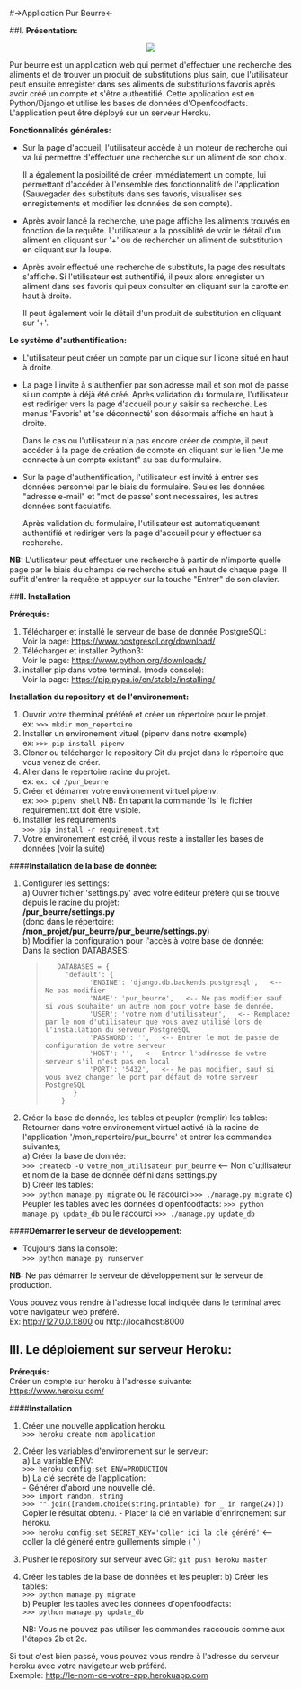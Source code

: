 #->Application Pur Beurre<-

##I. **Présentation:** 
                                       
<div align="center">
    <img src="/store/static/store/img/Screenshot.png">
</div>

Pur beurre est un application web qui permet d'effectuer une recherche des aliments et de trouver un produit de substitutions 
plus sain, que l'utilisateur peut ensuite enregister dans ses aliments de substitutions favoris après avoir créé un compte 
et s'être authentifié.
Cette application est en Python/Django et utilise les bases de données d'Openfoodfacts.
L'application peut être déployé sur un serveur Heroku.

**Fonctionnalités générales:**
- Sur la page d'accueil, l'utilisateur accède à un moteur de recherche qui va lui permettre d'effectuer une recherche sur un aliment de son choix.
  
  Il a également la posibilité de créer immédiatement un compte, lui permettant d'accéder à l'ensemble des fonctionnalité 
  de l'application (Sauvegader des substituts dans ses favoris, visualiser ses enregistements et modifier les données de son compte). 
- Après avoir lancé la recherche, une page affiche les aliments trouvés en fonction de la requête. L'utilisateur a la possiblité de voir 
  le détail d'un aliment en cliquant sur '+' ou de rechercher un aliment de substitution en cliquant sur la loupe.
  
- Après avoir effectué une recherche de substituts, la page des resultats s'affiche. Si l'utilisateur est authentifié, il peux alors 
  enregister un aliment dans ses favoris qui peux consulter en cliquant sur la carotte en haut à droite.
  
  Il peut également voir le détail d'un produit de substitution en cliquant sur '+'.
  
**Le système d'authentification:**

- L'utilisateur peut créer un compte par un clique sur l'icone situé en haut à droite.
- La page l'invite à s'authenfier par son adresse mail et son mot de passe si un compte à déjà été créé. Après validation du formulaire,
  l'utilisateur est rediriger vers la page d'accueil pour y saisir sa recherche. Les menus 'Favoris' et 'se déconnecté' son désormais affiché en haut à droite.
   
  Dans le cas ou l'utilisateur n'a pas encore créer de compte, il peut accéder à la page de création de compte en cliquant sur le lien
   "Je me connecte à un compte existant" au bas du formulaire.
- Sur la page d'authentification, l'utilisateur est invité à entrer ses données personnel par le biais du formulaire.
  Seules les données "adresse e-mail" et "mot de passe' sont necessaires, les autres données sont faculatifs.
  
  Après validation du formulaire, l'utilisateur est automatiquement authentifié et rediriger vers la page d'accueil pour y effectuer sa recherche.
  
  
**NB:** L'utilisateur peut effectuer une recherche à partir de n'importe quelle page par le biais du champs de recherche situé en haut de chaque page.
        Il suffit d'entrer la requête et appuyer sur la touche "Entrer" de son clavier.
 
  
##**II. Installation**

**Prérequis:**
1) Télécharger et installé le serveur de base de donnée PostgreSQL:  
   Voir la page:  <https://www.postgresql.org/download/>
2) Télécharger et installer Python3:  
    Voir le page: <https://www.python.org/downloads/>
3) installer pip dans votre terminal. (mode console):   
   Voir la page: <https://pip.pypa.io/en/stable/installing/>

**Installation du repository et de l'environement:**
1) Ouvrir votre therminal préféré et créer un répertoire pour le projet.  
   ex: `>>> mkdir mon_repertoire`
2) Installer un environement vituel (pipenv dans notre exemple)  
   ex: `>>> pip install pipenv`     
2) Cloner ou télécharger le repository Git du projet dans le répertoire que vous venez de créer. 
3) Aller dans le repertoire racine du projet.  
    ex: `ex: cd /pur_beurre`
4) Créer et démarrer votre environement virtuel pipenv:  
    ex: `>>> pipenv shell`
    NB: En tapant la commande 'ls' le fichier requirement.txt doit être visible.
5) Installer les requirements  
    `>>> pip install -r requirement.txt`  
6) Votre environement est créé, il vous reste à installer les bases de données (voir la suite)

####**Installation de la base de donnée:**
1) Configurer les settings:  
    a) Ouvrer fichier 'settings.py' avec votre éditeur préféré qui se trouve depuis le racine du projet:  
        **/pur_beurre/settings.py**  
        (donc dans le répertoire: **/mon_projet/pur_beurre/pur_beurre/settings.py**)  
    b) Modifier la configuration pour l'accès à votre base de donnée:  
        Dans la section DATABASES:  
    >        DATABASES = {  
    >          'default': {  
    >                'ENGINE': 'django.db.backends.postgresql',   <-- Ne pas modifier
    >                'NAME': 'pur_beurre',   <-- Ne pas modifier sauf si vous souhaiter un autre nom pour votre base de donnée.
    >                'USER': 'votre_nom_d'utilisateur',   <-- Remplacez par le nom d'utilisateur que vous avez utilisé lors de l'installation du serveur PostgreSQL
    >                'PASSWORD': '',   <-- Entrer le mot de passe de configuration de votre serveur
    >                'HOST': '',   <-- Entrer l'addresse de votre serveur s'il n'est pas en local
    >                'PORT': '5432',   <-- Ne pas modifier, sauf si vous avez changer le port par défaut de votre serveur PostgreSQL
    >            }
    >         }

2) Créer la base de donnée, les tables et peupler (remplir) les tables:  
    Retourner dans votre environement virtuel activé (à la racine de l'application '/mon_repertoire/pur_beurre' et entrer les commandes suivantes;   
    a) Créer la base de donnée:  
       `>>> createdb -O votre_nom_utilisateur pur_beurre`   <-- Non d'utilisateur et nom de la base de donnée défini dans settings.py   
    b) Créer les tables:  
       `>>> python manage.py migrate` ou le racourci `>>> ./manage.py migrate`
    c) Peupler les tables avec les données d'openfoodfacts:
       `>>> python manage.py update_db` ou le racourci `>>> ./manage.py update_db`
       
####**Démarrer le serveur de développement:**  
  -   Toujours dans la console:  
        `>>> python manage.py runserver`
    
   **NB:** Ne pas démarrer le serveur de développement sur le serveur de production.
   
Vous pouvez vous rendre à l'adresse local indiquée dans le terminal avec votre navigateur web préféré.  
Ex: http://127.0.0.1:800 ou http://localhost:8000
   
## **III. Le déploiement sur serveur Heroku:**

**Prérequis:**  
Créer un compte sur heroku à l'adresse suivante:  
<https://www.heroku.com/>

####**Installation**
1. Créer une nouvelle application heroku.  
   `>>> heroku create nom_application`
2. Créer les variables d'environement sur le serveur:  
   a) La variable ENV:  
   `>>> heroku config;set ENV=PRODUCTION`  
   b) La clé secrête de l'application:   
        - Générer d'abord une nouvelle clé.  
         `>>> import randon, string`   
         `>>> "".join([random.choice(string.printable) for _ in range(24)])`  
         Copier le résultat obtenu. 
        - Placer la clé en variable d'enrironement sur heroku.  
         `>>> heroku config:set SECRET_KEY='coller ici la clé généré'` <-- coller la clé généré entre guillements simple ( ' )  
3. Pusher le repository sur serveur avec Git:
    `git push heroku master`
    
4. Créer les tables de la base de données et les peupler:
    b) Créer les tables:  
       `>>> python manage.py migrate`  
    b) Peupler les tables avec les données d'openfoodfacts:  
       `>>> python manage.py update_db`
       
    NB: Vous ne pouvez pas utiliser les commandes raccoucis comme aux l'étapes 2b et 2c.
    
 
Si tout c'est bien passé, vous pouvez vous rendre à l'adresse du serveur heroku avec votre navigateur web préféré.   
 Exemple: http://le-nom-de-votre-app.herokuapp.com  
   
   
    
    
       
       
     
    


